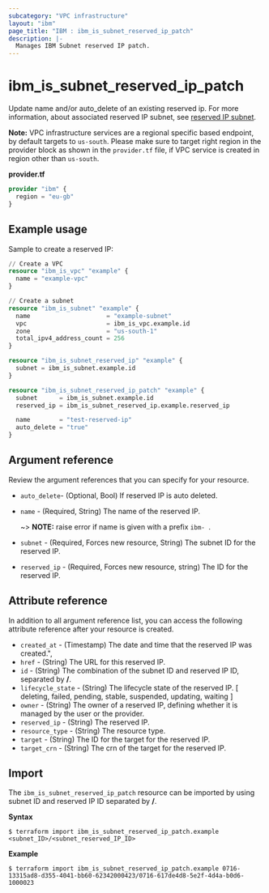```yaml
---
subcategory: "VPC infrastructure"
layout: "ibm"
page_title: "IBM : ibm_is_subnet_reserved_ip_patch"
description: |-
  Manages IBM Subnet reserved IP patch.
---
```


# ibm_is_subnet_reserved_ip_patch
Update name and/or auto_delete of an existing reserved ip. For more information, about associated reserved IP subnet, see [reserved IP subnet](https://cloud.ibm.com/docs/vpc?topic=vpc-troubleshoot-reserved-ip).

**Note:** 
VPC infrastructure services are a regional specific based endpoint, by default targets to `us-south`. Please make sure to target right region in the provider block as shown in the `provider.tf` file, if VPC service is created in region other than `us-south`.

**provider.tf**

```terraform
provider "ibm" {
  region = "eu-gb"
}
```

## Example usage
Sample to create a reserved IP:

```terraform
// Create a VPC
resource "ibm_is_vpc" "example" {
  name = "example-vpc"
}

// Create a subnet
resource "ibm_is_subnet" "example" {
  name                     = "example-subnet"
  vpc                      = ibm_is_vpc.example.id
  zone                     = "us-south-1"
  total_ipv4_address_count = 256
}

resource "ibm_is_subnet_reserved_ip" "example" {
  subnet = ibm_is_subnet.example.id
}

resource "ibm_is_subnet_reserved_ip_patch" "example" {
  subnet      = ibm_is_subnet.example.id
  reserved_ip = ibm_is_subnet_reserved_ip.example.reserved_ip

  name        = "test-reserved-ip"
  auto_delete = "true"
}
```

## Argument reference
Review the argument references that you can specify for your resource. 

- `auto_delete`- (Optional, Bool)  If reserved IP is auto deleted.
- `name` - (Required, String) The name of the reserved IP. 
  
  ~> **NOTE:** raise  error if name is given with a prefix `ibm- `.
- `subnet` - (Required, Forces new resource, String) The subnet ID for the reserved IP.
- `reserved_ip` - (Required, Forces new resource, string) The ID for the reserved IP.

## Attribute reference
In addition to all argument reference list, you can access the following attribute reference after your resource is created.

- `created_at` - (Timestamp) The date and time that the reserved IP was created.",
- `href` - (String) The URL for this reserved IP.
- `id` - (String) The combination of the subnet ID and reserved IP ID, separated by **/**.
- `lifecycle_state` - (String) The lifecycle state of the reserved IP. [ deleting, failed, pending, stable, suspended, updating, waiting ]
- `owner` - (String) The owner of a reserved IP, defining whether it is managed by the user or the provider.
- `reserved_ip` - (String) The reserved IP.
- `resource_type` - (String) The resource type.
- `target` - (String) The ID for the target for the reserved IP.
- `target_crn` - (String) The crn of the target for the reserved IP.

## Import
The `ibm_is_subnet_reserved_ip_patch` resource can be imported by using subnet ID and reserved IP ID separated by **/**.

**Syntax**

```
$ terraform import ibm_is_subnet_reserved_ip_patch.example <subnet_ID>/<subnet_reserved_IP_ID>
```

**Example**

```
$ terraform import ibm_is_subnet_reserved_ip_patch.example 0716-13315ad8-d355-4041-bb60-62342000423/0716-617de4d8-5e2f-4d4a-b0d6-1000023
```
